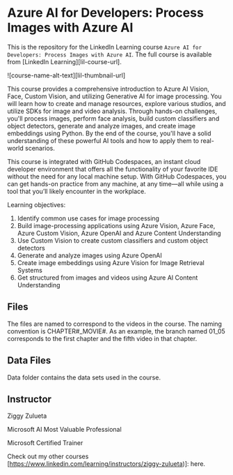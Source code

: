 # Azure AI for Developers: Process Images with Azure AI
This is the repository for the LinkedIn Learning course `Azure AI for Developers: Process Images with Azure AI`. The full course is available from [LinkedIn Learning][lil-course-url].

![course-name-alt-text][lil-thumbnail-url] 

This course provides a comprehensive introduction to Azure AI Vision, Face, Custom Vision, and utilizing Generative AI for image processing. You will learn how to create and manage resources, explore various studios, and utilize SDKs for image and video analysis. Through hands-on challenges, you'll process images, perform face analysis, build custom classifiers and object detectors, generate and analyze images, and create image embeddings using Python. By the end of the course, you'll have a solid understanding of these powerful AI tools and how to apply them to real-world scenarios.

This course is integrated with GitHub Codespaces, an instant cloud developer environment that offers all the functionality of your favorite IDE without the need for any local machine setup. With GitHub Codespaces, you can get hands-on practice from any machine, at any time—all while using a tool that you’ll likely encounter in the workplace.

Learning objectives:
1. Identify common use cases for image processing
2. Build image-processing applications using Azure Vision, Azure Face, Azure Custom Vision, Azure OpenAI and Azure Content Understanding
3. Use Custom Vision to create custom classifiers and custom object detectors
4. Generate and analyze images using Azure OpenAI
5. Create image embeddings using Azure Vision for Image Retrieval Systems
6. Get structured from images and videos using Azure AI Content Understanding

## Files
The files are named to correspond to the videos in the course. The naming convention is CHAPTER#_MOVIE#. As an example, the branch named 01_05 corresponds to the first chapter and the fifth video in that chapter.

## Data Files
Data folder contains the data sets used in the course.

## Instructor
Ziggy Zulueta

Microsoft AI Most Valuable Professional

Microsoft Certified Trainer

Check out my other courses [https://www.linkedin.com/learning/instructors/ziggy-zulueta)]: here.
